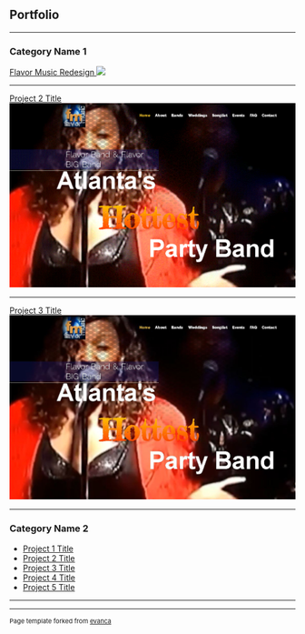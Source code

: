 ## Portfolio

---

### Category Name 1 

[Flavor Music Redesign ](/flavor/index.html)
<img src="flavor/images/flavorT.jpeg?raw=true"/>

---
[Project 2 Title](/pdf/sample_presentation.pdf)
<img src="flavor/images/flavorT.gif"/>

---
[Project 3 Title](http://example.com/)
<img src="images/flavorT.jpg?raw=true"/>

---

### Category Name 2

- [Project 1 Title](http://example.com/)
- [Project 2 Title](http://example.com/)
- [Project 3 Title](http://example.com/)
- [Project 4 Title](http://example.com/)
- [Project 5 Title](http://example.com/)

---




---
<p style="font-size:11px">Page template forked from <a href="https://github.com/evanca/quick-portfolio">evanca</a></p>
<!-- Remove above link if you don't want to attibute -->
